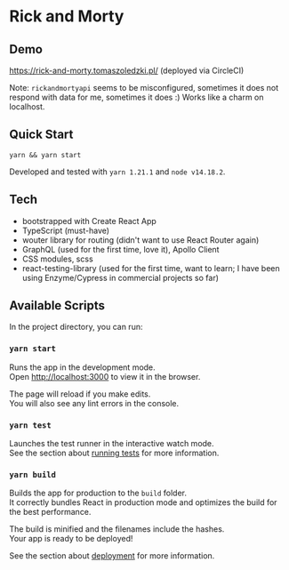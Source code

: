 # Rick and Morty

## Demo

https://rick-and-morty.tomaszoledzki.pl/ (deployed via CircleCI)

Note: `rickandmortyapi` seems to be misconfigured, sometimes it does not respond with data for me, sometimes it does :) Works like a charm on localhost.

## Quick Start

`yarn && yarn start`

Developed and tested with `yarn 1.21.1` and `node v14.18.2`.

## Tech

- bootstrapped with Create React App
- TypeScript (must-have)
- wouter library for routing (didn't want to use React Router again)
- GraphQL (used for the first time, love it), Apollo Client
- CSS modules, scss
- react-testing-library (used for the first time, want to learn; I have been using Enzyme/Cypress in commercial projects so far)

## Available Scripts

In the project directory, you can run:

### `yarn start`

Runs the app in the development mode.\
Open [http://localhost:3000](http://localhost:3000) to view it in the browser.

The page will reload if you make edits.\
You will also see any lint errors in the console.

### `yarn test`

Launches the test runner in the interactive watch mode.\
See the section about [running tests](https://facebook.github.io/create-react-app/docs/running-tests) for more information.

### `yarn build`

Builds the app for production to the `build` folder.\
It correctly bundles React in production mode and optimizes the build for the best performance.

The build is minified and the filenames include the hashes.\
Your app is ready to be deployed!

See the section about [deployment](https://facebook.github.io/create-react-app/docs/deployment) for more information.
